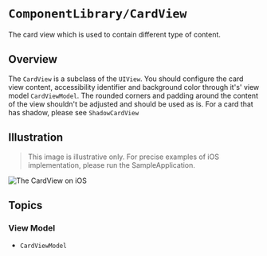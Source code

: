 # ``ComponentLibrary/CardView``

The card view which is used to contain different type of content.

## Overview

The `CardView` is a subclass of the `UIView`. You should configure the card view content, accessibility identifier and background color through it's' view model ``CardViewModel``. The rounded corners and padding around the content of the view shouldn't be adjusted and should be used as is. For a card that has shadow, please see ``ShadowCardView``

## Illustration

> This image is illustrative only. For precise examples of iOS implementation, please run the SampleApplication.

![The CardView on iOS](CardView)

## Topics

### View Model

- ``CardViewModel``
